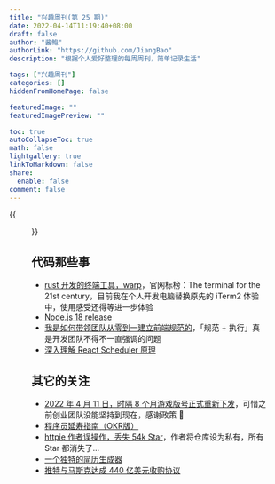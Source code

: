 ```yaml
---
title: "兴趣周刊(第 25 期)"
date: 2022-04-14T11:19:40+08:00
draft: false
author: "酱鲍"
authorLink: "https://github.com/JiangBao"
description: "根据个人爱好整理的每周周刊，简单记录生活"

tags: ["兴趣周刊"]
categories: []
hiddenFromHomePage: false

featuredImage: ""
featuredImagePreview: ""

toc: true
autoCollapseToc: true
math: false
lightgallery: true
linkToMarkdown: false
share:
  enable: false
comment: false
---
```


<!--more-->
{{<figure src="https://jiangbao-1258001083.cos.ap-shanghai.myqcloud.com/keyboard-after.jpg" title="更新了键帽配色 🎹">}}

## 代码那些事
* [rust 开发的终端工具，warp](https://www.warp.dev/)，官网标榜：The terminal for the 21st century，目前我在个人开发电脑替换原先的 iTerm2 体验中，使用感受还得等进一步体验
* [Node.js 18 release](https://nodejs.org/en/blog/announcements/v18-release-announce/)
* [我是如何带领团队从零到一建立前端规范的](https://juejin.cn/post/7085257325165936648)，「规范 + 执行」真是开发团队不得不一直强调的问题
* [深入理解 React Scheduler 原理](https://juejin.cn/post/7087933643821154312)

## 其它的关注
* [2022 年 4 月 11 日，时隔 8 个月游戏版号正式重新下发](https://www.zhihu.com/question/527302716)，可惜之前创业团队没能坚持到现在，感谢政策 👏
* [程序员延寿指南（OKR版）](https://github.com/geekan/HowToLiveLonger)
* [httpie 作者误操作，丢失 54k Star](https://httpie.io/blog/stardust)，作者将仓库设为私有，所有 Star 都消失了...
* [一个独特的简历生成器](https://github.com/AmruthPillai/Reactive-Resume)
* [推特与马斯克达成 440 亿美元收购协议](https://content-static.cctvnews.cctv.com/snow-book/index.html?t=1650917636109&toc_style_id=feeds_default&share_to=copy_url&track_id=B79259A2-7091-40A8-8A02-0BFFE44AF007_672621447587&item_id=10464024730140064902)